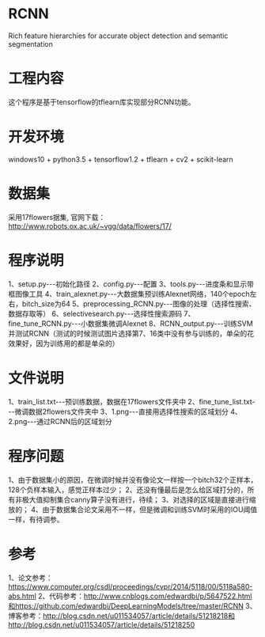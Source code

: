 # RCNN 
Rich feature hierarchies for accurate object detection and semantic segmentation
# 工程内容
这个程序是基于tensorflow的tflearn库实现部分RCNN功能。

# 开发环境
windows10 + python3.5 + tensorflow1.2 + tflearn + cv2 + scikit-learn

# 数据集
采用17flowers据集, 官网下载：http://www.robots.ox.ac.uk/~vgg/data/flowers/17/

# 程序说明
1、setup.py---初始化路径
2、config.py---配置
3、tools.py---进度条和显示带框图像工具
4、train_alexnet.py---大数据集预训练Alexnet网络，140个epoch左右，bitch_size为64
5、preprocessing_RCNN.py---图像的处理（选择性搜索、数据存取等）
6、selectivesearch.py---选择性搜索源码
7、fine_tune_RCNN.py---小数据集微调Alexnet
8、RCNN_output.py---训练SVM并测试RCNN（测试的时候测试图片选择第7、16类中没有参与训练的，单朵的花效果好，因为训练用的都是单朵的）

# 文件说明
1、train_list.txt---预训练数据，数据在17flowers文件夹中
2、fine_tune_list.txt---微调数据2flowers文件夹中
3、1.png---直接用选择性搜索的区域划分
4、2.png---通过RCNN后的区域划分

# 程序问题
1、由于数据集小的原因，在微调时候并没有像论文一样按一个bitch32个正样本，128个负样本输入，感觉正样本过少；
2、还没有懂最后是怎么给区域打分的，所有非极大值抑制集合canny算子没有进行，待续；
3、对选择的区域是直接进行缩放的；
4、由于数据集合论文采用不一样，但是微调和训练SVM时采用的IOU阈值一样，有待调参。

# 参考
1、论文参考：https://www.computer.org/csdl/proceedings/cvpr/2014/5118/00/5118a580-abs.html 
2、代码参考：http://www.cnblogs.com/edwardbi/p/5647522.html和https://github.com/edwardbi/DeepLearningModels/tree/master/RCNN 
3、博客参考：http://blog.csdn.net/u011534057/article/details/51218218和http://blog.csdn.net/u011534057/article/details/51218250 


